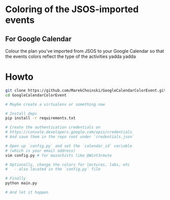 # Coloring of the JSOS-imported events
## For Google Calendar

Colour the plan you've imported from JSOS to your Google Calendar so that the events colors reflect the type of the activities yadda yadda

# Howto
```bash
git clone https://github.com/MarekChoinski/GoogleCalendarColorEvent.git
cd GoogleCalendarColorEvent

# Maybe create a virtualenv or something now

# Install deps
pip install -r requirements.txt

# Create the authentication credentials on
# https://console.developers.google.com/apis/credentials
# And save them in the repo root under `credentials.json`

# Open up `config.py` and set the `calendar_id` variable
# (which is your email address)
vim config.py # for masochists like @Wint3rmute

# Optionally, change the colors for lectures, labs, etc
#   - also located in the `config.py` file

# Finally
python main.py

# And let it happen
```



